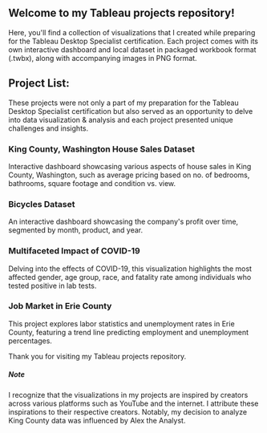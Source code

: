 ## Welcome to my Tableau projects repository! 

Here, you'll find a collection of visualizations that I created while preparing for the Tableau Desktop Specialist certification. 
Each project comes with its own interactive dashboard and local dataset in packaged workbook format (.twbx), along with accompanying images in PNG format.

## Project List:
These projects were not only a part of my preparation for the Tableau Desktop Specialist certification but also served as an opportunity to delve into data visualization & analysis and each project presented unique challenges and insights.

### King County, Washington House Sales Dataset
Interactive dashboard showcasing various aspects of house sales in King County, Washington, such as average pricing based on no. of bedrooms, bathrooms, square footage and condition vs. view.

### Bicycles Dataset 
An interactive dashboard showcasing the company's profit over time, segmented by month, product, and year.

### Multifaceted Impact of COVID-19 
Delving into the effects of COVID-19, this visualization highlights the most affected gender, age group, race, and fatality rate among individuals who tested positive in lab tests.

### Job Market in Erie County
This project explores labor statistics and unemployment rates in Erie County, featuring a trend line predicting employment and unemployment percentages.

Thank you for visiting my Tableau projects repository. 

##### Note
I recognize that the visualizations in my projects are inspired by creators across various platforms such as YouTube and the internet. I attribute these inspirations to their respective creators. Notably, my decision to analyze King County data was influenced by Alex the Analyst.

